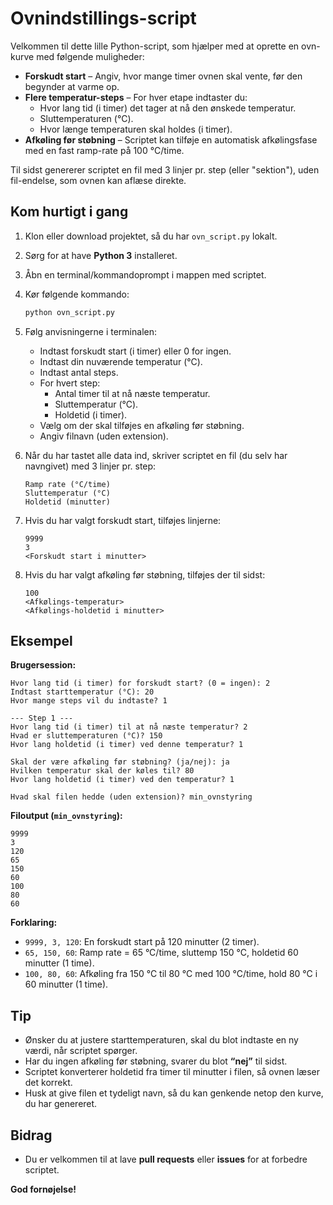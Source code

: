 # Ovnindstillings-script

Velkommen til dette lille Python-script, som hjælper med at oprette en ovn-kurve med følgende muligheder:

- **Forskudt start** – Angiv, hvor mange timer ovnen skal vente, før den begynder at varme op.
- **Flere temperatur-steps** – For hver etape indtaster du:
  - Hvor lang tid (i timer) det tager at nå den ønskede temperatur.
  - Sluttemperaturen (°C).
  - Hvor længe temperaturen skal holdes (i timer).
- **Afkøling før støbning** – Scriptet kan tilføje en automatisk afkølingsfase med en fast ramp-rate på 100 °C/time.

Til sidst genererer scriptet en fil med 3 linjer pr. step (eller "sektion"), uden fil-endelse, som ovnen kan aflæse direkte.

## Kom hurtigt i gang

1. Klon eller download projektet, så du har `ovn_script.py` lokalt.
2. Sørg for at have **Python 3** installeret.
3. Åbn en terminal/kommandoprompt i mappen med scriptet.
4. Kør følgende kommando:

   ```sh
   python ovn_script.py
   ```

5. Følg anvisningerne i terminalen:
   - Indtast forskudt start (i timer) eller 0 for ingen.
   - Indtast din nuværende temperatur (°C).
   - Indtast antal steps.
   - For hvert step:
     - Antal timer til at nå næste temperatur.
     - Sluttemperatur (°C).
     - Holdetid (i timer).
   - Vælg om der skal tilføjes en afkøling før støbning.
   - Angiv filnavn (uden extension).

6. Når du har tastet alle data ind, skriver scriptet en fil (du selv har navngivet) med 3 linjer pr. step:

   ```
   Ramp rate (°C/time)
   Sluttemperatur (°C)
   Holdetid (minutter)
   ```

7. Hvis du har valgt forskudt start, tilføjes linjerne:

   ```
   9999
   3
   <Forskudt start i minutter>
   ```

8. Hvis du har valgt afkøling før støbning, tilføjes der til sidst:

   ```
   100
   <Afkølings-temperatur>
   <Afkølings-holdetid i minutter>
   ```

## Eksempel

**Brugersession:**

```
Hvor lang tid (i timer) for forskudt start? (0 = ingen): 2
Indtast starttemperatur (°C): 20
Hvor mange steps vil du indtaste? 1

--- Step 1 ---
Hvor lang tid (i timer) til at nå næste temperatur? 2
Hvad er sluttemperaturen (°C)? 150
Hvor lang holdetid (i timer) ved denne temperatur? 1

Skal der være afkøling før støbning? (ja/nej): ja
Hvilken temperatur skal der køles til? 80
Hvor lang holdetid (i timer) ved den temperatur? 1

Hvad skal filen hedde (uden extension)? min_ovnstyring
```

**Filoutput (`min_ovnstyring`):**

```
9999
3
120
65
150
60
100
80
60
```

**Forklaring:**

- `9999, 3, 120`: En forskudt start på 120 minutter (2 timer).
- `65, 150, 60`: Ramp rate = 65 °C/time, sluttemp 150 °C, holdetid 60 minutter (1 time).
- `100, 80, 60`: Afkøling fra 150 °C til 80 °C med 100 °C/time, hold 80 °C i 60 minutter (1 time).

## Tip

- Ønsker du at justere starttemperaturen, skal du blot indtaste en ny værdi, når scriptet spørger.
- Har du ingen afkøling før støbning, svarer du blot **“nej”** til sidst.
- Scriptet konverterer holdetid fra timer til minutter i filen, så ovnen læser det korrekt.
- Husk at give filen et tydeligt navn, så du kan genkende netop den kurve, du har genereret.

## Bidrag

- Du er velkommen til at lave **pull requests** eller **issues** for at forbedre scriptet.

**God fornøjelse!**

